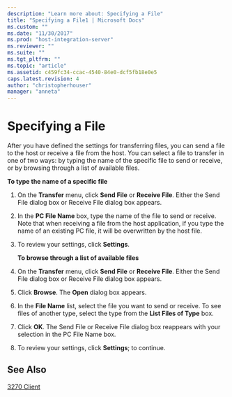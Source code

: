 ```yaml
---
description: "Learn more about: Specifying a File"
title: "Specifying a File1 | Microsoft Docs"
ms.custom: ""
ms.date: "11/30/2017"
ms.prod: "host-integration-server"
ms.reviewer: ""
ms.suite: ""
ms.tgt_pltfrm: ""
ms.topic: "article"
ms.assetid: c459fc34-ccac-4540-84e0-dcf5fb18e0e5
caps.latest.revision: 4
author: "christopherhouser"
manager: "anneta"
---
```

# Specifying a File
After you have defined the settings for transferring files, you can send a file to the host or receive a file from the host. You can select a file to transfer in one of two ways: by typing the name of the specific file to send or receive, or by browsing through a list of available files.  
  
 **To type the name of a specific file**  
  
1. On the **Transfer** menu, click **Send File** or **Receive File**. Either the Send File dialog box or Receive File dialog box appears.  
  
2. In the **PC File Name** box, type the name of the file to send or receive. Note that when receiving a file from the host application, if you type the name of an existing PC file, it will be overwritten by the host file.  
  
3. To review your settings, click **Settings**.  
  
   **To browse through a list of available files**  
  
4. On the **Transfer** menu, click **Send File** or **Receive File**. Either the Send File dialog box or Receive File dialog box appears.  
  
5. Click **Browse**. The **Open** dialog box appears.  
  
6. In the **File Name** list, select the file you want to send or receive. To see files of another type, select the type from the **List Files of Type** box.  
  
7. Click **OK**. The Send File or Receive File dialog box reappears with your selection in the PC File Name box.  
  
8. To review your settings, click **Settings**; to continue.  
  
## See Also  
 [3270 Client](../core/3270-client2.md)
